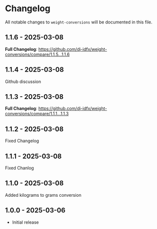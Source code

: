 # Changelog

All notable changes to `weight-conversions` will be documented in this file.

## 1.1.6 - 2025-03-08

**Full Changelog**: https://github.com/dj-idfx/weight-conversions/compare/1.1.5...1.1.6

## 1.1.4 - 2025-03-08

Github discussion

## 1.1.3 - 2025-03-08

**Full Changelog**: https://github.com/dj-idfx/weight-conversions/compare/1.1.1...1.1.3

## 1.1.2 - 2025-03-08

Fixed Changelog

## 1.1.1 - 2025-03-08

Fixed Chanlog

## 1.1.0 - 2025-03-08

Added kilograms to grams conversion

## 1.0.0 - 2025-03-06

- Initial release
